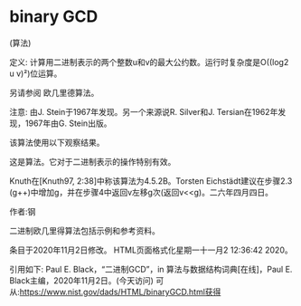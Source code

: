 # binary GCD


(算法)



定义:
计算用二进制表示的两个整数u和v的最大公约数。运行时复杂度是O((log2 u v)²)位运算。



另请参阅
欧几里德算法。



注意:
由J. Stein于1967年发现。另一个来源说R. Silver和J. Tersian在1962年发现，1967年由G. Stein出版。


该算法使用以下观察结果。



这是算法。它对于二进制表示的操作特别有效。



Knuth在[Knuth97, 2:38]中称该算法为4.5.2B。Torsten Eichstädt建议在步骤2.3 (g++)中增加g，并在步骤4中返回v左移g次(返回v<<g)。二六年四月四日。


作者:钢


二进制欧几里得算法包括示例和参考资料。








条目于2020年11月2日修改。
HTML页面格式化星期一十一月2 12:36:42 2020。



引用如下:
Paul E. Black，“二进制GCD”，in
算法与数据结构词典[在线]，Paul E. Black主编，2020年11月2日。(今天访问)
可从:https://www.nist.gov/dads/HTML/binaryGCD.html获得
